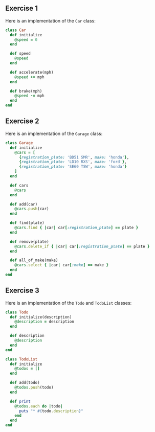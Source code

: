 ## Exercise 1

Here is an implementation of the `Car` class:

```ruby
class Car
  def initialize
    @speed = 0
  end

  def speed
    @speed
  end

  def accelerate(mph)
    @speed += mph
  end

  def brake(mph)
    @speed -= mph
  end
end
```

## Exercise 2

Here is an implementation of the `Garage` class:

```ruby
class Garage
  def initialize
    @cars = [
      {registration_plate: 'BD51 SMR', make: 'honda'},
      {registration_plate: 'LD10 RXS', make: 'ford'},
      {registration_plate: 'SE60 TSW', make: 'honda'}
    ]
  end

  def cars
    @cars
  end

  def add(car)
    @cars.push(car)
  end

  def find(plate)
    @cars.find { |car| car[:registration_plate] == plate }
  end

  def remove(plate)
    @cars.delete_if { |car| car[:registration_plate] == plate }
  end

  def all_of_make(make)
    @cars.select { |car| car[:make] == make }
  end
end
```

## Exercise 3

Here is an implementation of the `Todo` and `TodoList` classes:

```ruby
class Todo
  def initialize(description)
    @description = description
  end

  def description
    @description
  end
end
```

```ruby
class TodoList
  def initialize
    @todos = []
  end

  def add(todo)
    @todos.push(todo)
  end

  def print
    @todos.each do |todo|
      puts "* #{todo.description}"
    end
  end
end
```
